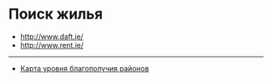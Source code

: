 # Поиск жилья

* http://www.daft.ie/
* http://www.rent.ie/

***

* [Карта уровня благополучия районов](https://www.rte.ie/deprivation/)